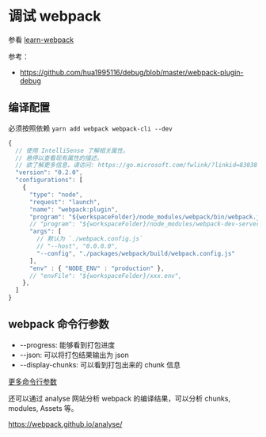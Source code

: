 # 调试 webpack

参看 [learn-webpack](https://github.com/cloudyan/learn-webpack/tree/master/packages/vscode-debug)

参考：

- https://github.com/hua1995116/debug/blob/master/webpack-plugin-debug

## 编译配置

必须按照依赖 `yarn add webpack webpack-cli --dev`

```js
{
  // 使用 IntelliSense 了解相关属性。
  // 悬停以查看现有属性的描述。
  // 欲了解更多信息，请访问: https://go.microsoft.com/fwlink/?linkid=830387
  "version": "0.2.0",
  "configurations": [
    {
      "type": "node",
      "request": "launch",
      "name": "webpack:plugin",
      "program": "${workspaceFolder}/node_modules/webpack/bin/webpack.js",
      // "program": "${workspaceFolder}/node_modules/webpack-dev-server/bin/webpack-dev-server.js",
      "args": [
        // 默认为 `./webpack.config.js`
        // "--host", "0.0.0.0",
        "--config", "./packages/webpack/build/webpack.config.js"
      ],
      "env" : { "NODE_ENV" : "production" },
      // "envFile": "${workspaceFolder}/xxx.env",
    },
  ]
}
```

## webpack 命令行参数

- --progress: 能够看到打包进度
- --json: 可以将打包结果输出为 json
- --display-chunks: 可以看到打包出来的 chunk 信息

[更多命令行参数](https://webpack.js.org/api/cli/)

还可以通过 analyse 网站分析 webpack 的编译结果，可以分析 chunks, modules, Assets 等。

https://webpack.github.io/analyse/
